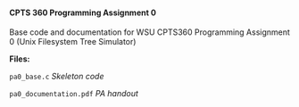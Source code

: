 #### CPTS 360 Programming Assignment 0

Base code and documentation for WSU CPTS360 Programming Assignment 0 (Unix Filesystem Tree Simulator)


**Files:**

`pa0_base.c`	      _Skeleton code_

`pa0_documentation.pdf` _PA handout_
